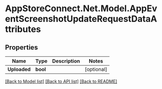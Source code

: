 # AppStoreConnect.Net.Model.AppEventScreenshotUpdateRequestDataAttributes

## Properties

Name | Type | Description | Notes
------------ | ------------- | ------------- | -------------
**Uploaded** | **bool** |  | [optional] 

[[Back to Model list]](../README.md#documentation-for-models) [[Back to API list]](../README.md#documentation-for-api-endpoints) [[Back to README]](../README.md)

